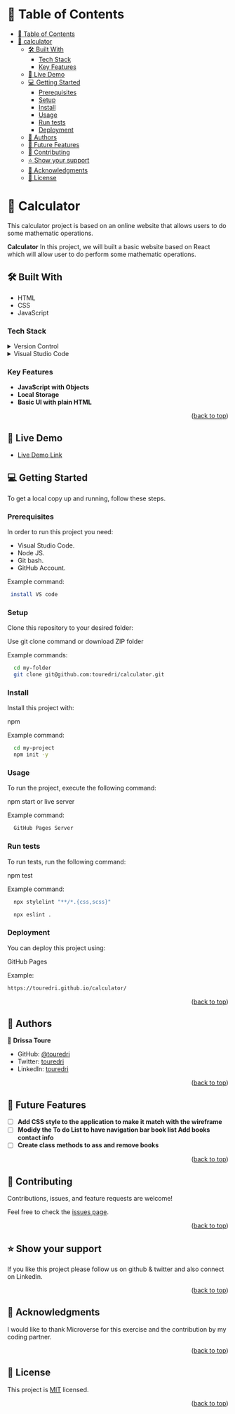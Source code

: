 <a name="readme-top"></a>

<!-- TABLE OF CONTENTS -->

# 📗 Table of Contents

- [📗 Table of Contents](#-table-of-contents)
- [📖 calculator ](#-calculator-)
  - [🛠 Built With ](#-built-with-)
    - [Tech Stack ](#tech-stack-)
    - [Key Features ](#key-features-)
  - [🚀 Live Demo ](#-live-demo-)
  - [💻 Getting Started ](#-getting-started-)
    - [Prerequisites](#prerequisites)
    - [Setup](#setup)
    - [Install](#install)
    - [Usage](#usage)
    - [Run tests](#run-tests)
    - [Deployment](#deployment)
  - [👥 Authors ](#-authors-)
  - [🔭 Future Features ](#-future-features-)
  - [🤝 Contributing ](#-contributing-)
  - [⭐️ Show your support ](#️-show-your-support-)
  - [🙏 Acknowledgments ](#-acknowledgments-)
  - [📝 License ](#-license-)

<!-- PROJECT DESCRIPTION -->

# 📖 Calculator <a name="about-project"></a>

This calculator project is based on an online website that allows users to do some mathematic operations.

**Calculator** In this project, we will built a basic website based on React which will allow user to do perform some mathematic operations.

## 🛠 Built With <a name="built-with"></a>

- HTML
- CSS
- JavaScript

### Tech Stack <a name="tech-stack"></a>

<details>
  <summary>Version Control</summary>
  <ul>
    <li><a href="https://github.com/">Git Hub</a></li>
  </ul>
</details>

<details>
  <summary>Visual Studio Code</summary>
  <ul>
    <li><a href="https://code.visualstudio.com">Visual Studio Code</a></li>
  </ul>
</details>

<!-- Features -->

### Key Features <a name="key-features"></a>

- **JavaScript with Objects**
- **Local Storage**
- **Basic UI with plain HTML**

<p align="right">(<a href="#readme-top">back to top</a>)</p>

## 🚀 Live Demo <a name="live-demo"></a>


- [Live Demo Link]( https://touredri.github.io/calculator/dist/)


<!-- - [video Link](https://www.loom.com/share/1f2943ca12ee4b4e97db22f208077ecb) -->

<!-- GETTING STARTED -->

## 💻 Getting Started <a name="getting-started"></a>

To get a local copy up and running, follow these steps.

### Prerequisites

In order to run this project you need:

- Visual Studio Code.
- Node JS.
- Git bash.
- GitHub Account.

Example command:

```sh
 install VS code
```

### Setup

Clone this repository to your desired folder:

Use git clone command or download ZIP folder

Example commands:

```sh
  cd my-folder
  git clone git@github.com:touredri/calculator.git
```

### Install

Install this project with:

npm

Example command:

```sh
  cd my-project
  npm init -y
```

### Usage

To run the project, execute the following command:

npm start or live server

Example command:

```sh
  GitHub Pages Server
```

### Run tests

To run tests, run the following command:

npm test

Example command:

```sh
  npx stylelint "**/*.{css,scss}"
```

```sh
  npx eslint .
```

### Deployment

You can deploy this project using:

GitHub Pages

Example:

```sh
https://touredri.github.io/calculator/
```

<p align="right">(<a href="#readme-top">back to top</a>)</p>

<!-- AUTHORS -->

## 👥 Authors <a name="authors"></a>

👤 **Drissa Toure**

- GitHub: [@touredri](https://github.com/touredri)
- Twitter: [touredri](https://twitter.com/touredri)
- LinkedIn: [touredri](https://www.linkedin.com/in/touredri/)


<p align="right">(<a href="#readme-top">back to top</a>)</p>

<!-- FUTURE FEATURES -->

## 🔭 Future Features <a name="future-features"></a>

- [ ] **Add CSS style to the application to make it match with the wireframe**
- [ ] **Modidy the To do List to have navigation bar book list Add books contact info**
- [ ] **Create class methods to ass and remove books**

<p align="right">(<a href="#readme-top">back to top</a>)</p>

<!-- CONTRIBUTING -->

## 🤝 Contributing <a name="contributing"></a>

Contributions, issues, and feature requests are welcome!

Feel free to check the [issues page](https://github.com/touredri/todolist/issues).

<p align="right">(<a href="#readme-top">back to top</a>)</p>

<!-- SUPPORT -->

## ⭐️ Show your support <a name="support"></a>

If you like this project please follow us on github & twitter and also connect on Linkedin.

<p align="right">(<a href="#readme-top">back to top</a>)</p>

<!-- ACKNOWLEDGEMENTS -->

## 🙏 Acknowledgments <a name="acknowledgements"></a>

I would like to thank Microverse for this exercise and the contribution by my coding partner.

<p align="right">(<a href="#readme-top">back to top</a>)</p>

<!-- LICENSE -->

## 📝 License <a name="license"></a>

This project is [MIT](./LICENSE) licensed.

<p align="right">(<a href="#readme-top">back to top</a>)</p>


